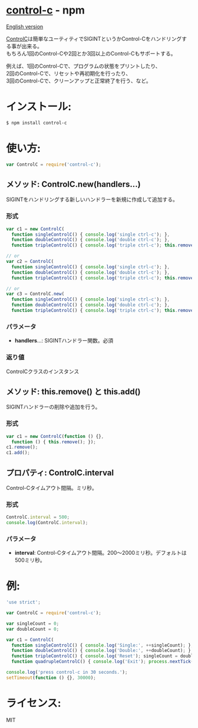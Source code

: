 [control-c](https://www.npmjs.org/package/control-c) - npm
====

[English version](README.md#readme)

[ControlC](https://www.npmjs.org/package/control-c)は簡単なユーティティでSIGINTというかControl-Cをハンドリングする事が出来る。<br/>
もちろん1回のControl-Cや2回とか3回以上のControl-Cもサポートする。

例えば、1回のControl-Cで、プログラムの状態をプリントしたり、<br/>
2回のControl-Cで、リセットや再初期化を行ったり、<br/>
3回のControl-Cで、クリーンアップと正常終了を行う、など。

# インストール:

```bash
$ npm install control-c
```

# 使い方:

```js
var ControlC = require('control-c');
```

## メソッド: ControlC.new(handlers...)

  SIGINTをハンドリングする新しいハンドラーを新規に作成して追加する。

### 形式

```js
var c1 = new ControlC(
  function singleControlC() { console.log('single ctrl-c'); },
  function doubleControlC() { console.log('double ctrl-c'); },
  function tripleControlC() { console.log('triple ctrl-c'); this.remove(); });

// or
var c2 = ControlC(
  function singleControlC() { console.log('single ctrl-c'); },
  function doubleControlC() { console.log('double ctrl-c'); },
  function tripleControlC() { console.log('triple ctrl-c'); this.remove(); });

// or
var c3 = ControlC.new(
  function singleControlC() { console.log('single ctrl-c'); },
  function doubleControlC() { console.log('double ctrl-c'); },
  function tripleControlC() { console.log('triple ctrl-c'); this.remove(); });
```

### パラメータ

  + **handlers**...: SIGINTハンドラー関数。必須

### 返り値

  ControlCクラスのインスタンス

## メソッド: this.remove() と this.add()

  SIGINTハンドラーの削除や追加を行う。

### 形式

```js
var c1 = new ControlC(function () {},
  function () { this.remove(); });
c1.remove();
c1.add();
```

## プロパティ: ControlC.interval

  Control-Cタイムアウト間隔。ミリ秒。

### 形式

```js
ControlC.interval = 500;
console.log(ControlC.interval);
```

### パラメータ

  + **interval**: Control-Cタイムアウト間隔。200～2000ミリ秒。デフォルトは500ミリ秒。

# 例:

```js
'use strict';

var ControlC = require('control-c');

var singleCount = 0;
var doubleCount = 0;

var c1 = ControlC(
  function singleControlC() { console.log('Single:', ++singleCount); },
  function doubleControlC() { console.log('Double:', ++doubleCount); },
  function tripleControlC() { console.log('Reset'); singleCount = doubleCount = 0; },
  function quadrupleControlC() { console.log('Exit'); process.nextTick(process.exit); });

console.log('press control-c in 30 seconds.');
setTimeout(function () {}, 30000);
```

# ライセンス:

  MIT
